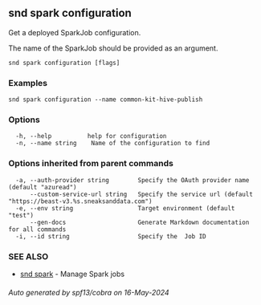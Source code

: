 ## snd spark configuration

Get a deployed SparkJob configuration.

The name of the SparkJob should be provided as an argument.


```
snd spark configuration [flags]
```

### Examples

```
snd spark configuration --name common-kit-hive-publish
```

### Options

```
  -h, --help          help for configuration
  -n, --name string    Name of the configuration to find
```

### Options inherited from parent commands

```
  -a, --auth-provider string        Specify the OAuth provider name (default "azuread")
      --custom-service-url string   Specify the service url (default "https://beast-v3.%s.sneaksanddata.com")
  -e, --env string                  Target environment (default "test")
      --gen-docs                    Generate Markdown documentation for all commands
  -i, --id string                   Specify the  Job ID
```

### SEE ALSO

* [snd spark](snd_spark.md)	 - Manage Spark jobs

###### Auto generated by spf13/cobra on 16-May-2024
